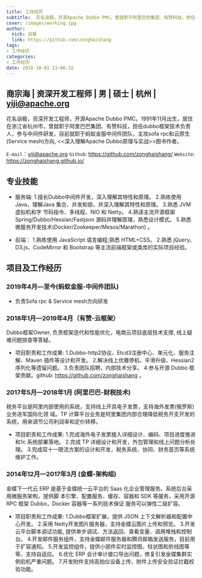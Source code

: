 ```yaml
---
title: 工作经历
subtitle:  花名诣极，开源Apache Dubbo PMC。曾就职于阿里巴巴集团、有赞科技，担任dubbo框架技术负责人。目前就职于蚂蚁金服中间件团队，主攻云原生(Service mesh)和sofa rpc方向, "深入理解Apache Dubbo原理与实战"图书作者。
cover: /images/working.jpg
author: 
  nick: 诣极
  link: https://github.com/zonghaishang
tags:
- 工作经历
categories:
- 工作经历
date: 2018-10-01 13:06:32
---
```


## 商宗海 | 资深开发工程师 | 男 | 硕士 | 杭州 | yiji@apache.org

花名诣极，资深开发工程师，开源Apache Dubbo PMC。1991年11月出生，居住在浙江省杭州市，曾就职于阿里巴巴集团、有赞科技，担任dubbo框架技术负责人，参与中间件研发，目前就职于蚂蚁金服中间件团队，主攻sofa rpc和云原生(Service mesh)方向, <<深入理解Apache Dubbo原理与实战>>图书作者。

`E-mail`：yiji@apache.org
`Github`:  https://github.com/zonghaishang/
`Website`: https://zonghaishang.github.io/



## 专业技能

- 服务端:
  1.擅长Dubbo中间件开发，深入理解其特性和原理。
  2.熟练使用 Java，理解Java 集合、并发和锁，并深入理解其特性和原理。
  3.熟悉 JVM 虚拟机和字 节码指令、多线程、NIO 和 Netty。
  4.熟读主流开源框架 Spring/Dubbo/Hessian/Fastjson 源码并理解原理，熟悉设计模式。
  5.熟悉微服务开发技术(Docker/Zookeeper/Mesos/Marathon) 。

- 前端：
	1.熟练使用 JavaScript 语言编程;熟悉 HTML+CSS。
	2.熟悉 jQuery、D3.js、CodeMirror 和 Bootstrap 等主流前端框架或类库的实际项目经验。

## 项目及工作经历

### 2019年4月—至今(蚂蚁金服-中间件团队)
- 负责Sofa rpc & Service mesh方向研发

### 2018年1月—2019年4月（有赞-云框架）

Dubbo框架Owner, 负责框架迭代和性能优化，电商云项目底层技术支撑, 线上疑难问题排查等答疑。 

- 项目职责和工作成果:
1.Dubbo-http2协议、Etcd3注册中心、单元化、服务注解、Maven 插件等设计和开发。 
2.解决线上优雅停机、平滑升级、Hessian2序列化等遗留问题。
3.负责团队招聘，内部技术分享。
4.参与开源 Dubbo 框架贡献。github: https://github.com/zonghaishang 。

### 2017年5月—2018年1月 (阿里巴巴-财税技术)
税务平台是阿里内部使用的系统，支持线上开具电子发票，支持海外发票(俄罗斯)业务进军国际化领 域。TP 计算平台业务是阿里集团内部合理降低税务开支开发的系统，用来调节公司利润率和定价转移。

- 项目职责和工作成果:
  1.完成海外电子发票接入详细设计、编码、项目进度推进和1c 系统部署落地。
  2.完成 TP 详细设计和开发，外包管理和线上问题分析处理。
  3.完成双十一限流方案的设计和开发，税务系统、协同、财务首页等系统维护工作。

### 2014年12月—2017年3月 (金蝶-架构组)

金蝶下一代云 ERP 是基于金蝶统一云平台的 Saas 化企业管理服务。系统后台采用微服务架构，提供脚 本引擎、配置服务、缓存、容器和 SDK 等服务，采用开源 RPC 框架 Dubbo，Docker 容器等一系列技术保证 服务可以弹性二级扩容。

- 项目职责和工作成果:
 1.Dubbo框架扩展，提供 JSON 上下文解析器和配置中心开发。
 2.采用 Netty开发图片服务器，支持金蝶云图片上传和预览。
 3.开发云平台脚本调试功能, 提供单步调试、方法返回、查看变量、调用堆栈和控制台。
 4.开发邮件服务组件，支持金蝶邮件服务器和腾讯邮箱发送服务，目前用于扩容通知。
 5.开发监控组件，提供小部件实时监控图、柱状图和折线图等等，支持自适应。
 6.优化 ERP 会计审计接口导出问题，修复引发金蝶集群实例宕机严重问题。
 7.开发附件支持高拍仪设备上传，附件上传安全验证拦截校验功能。
